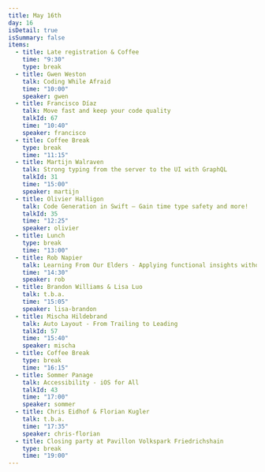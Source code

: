 ```yaml
---
title: May 16th
day: 16
isDetail: true
isSummary: false
items:
  - title: Late registration & Coffee
    time: "9:30"
    type: break
  - title: Gwen Weston 
    talk: Coding While Afraid
    time: "10:00"
    speaker: gwen
  - title: Francisco Díaz 
    talk: Move fast and keep your code quality
    talkId: 67
    time: "10:40"
    speaker: francisco
  - title: Coffee Break
    type: break
    time: "11:15"
  - title: Martijn Walraven
    talk: Strong typing from the server to the UI with GraphQL
    talkId: 31
    time: "15:00"
    speaker: martijn
  - title: Olivier Halligon
    talk: Code Generation in Swift — Gain time type safety and more!
    talkId: 35
    time: "12:25"
    speaker: olivier
  - title: Lunch
    type: break
    time: "13:00"
  - title: Rob Napier
    talk: Learning From Our Elders - Applying functional insights without losing Swift
    time: "14:30"
    speaker: rob
  - title: Brandon Williams & Lisa Luo
    talk: t.b.a.
    time: "15:05"
    speaker: lisa-brandon
  - title: Mischa Hildebrand 
    talk: Auto Layout - From Trailing to Leading
    talkId: 57
    time: "15:40"
    speaker: mischa
  - title: Coffee Break
    type: break
    time: "16:15"
  - title: Sommer Panage
    talk: Accessibility - iOS for All
    talkId: 43
    time: "17:00"
    speaker: sommer
  - title: Chris Eidhof & Florian Kugler
    talk: t.b.a.
    time: "17:35"
    speaker: chris-florian
  - title: Closing party at Pavillon Volkspark Friedrichshain
    type: break
    time: "19:00"
---
```


